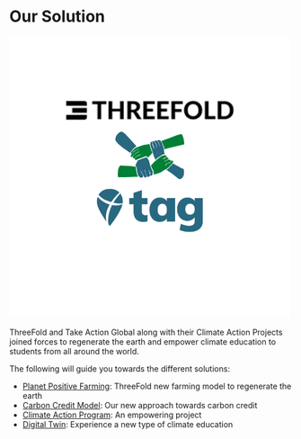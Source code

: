 # Our Solution

![](img/tag_tf.png)

ThreeFold and Take Action Global along with their Climate Action Projects joined forces to regenerate the earth and empower climate education to students from all around the world. 

The following will guide you towards the different solutions: 
  - [Planet Positive Farming](planet_positive_farming): ThreeFold new farming model to regenerate the earth
  - [Carbon Credit Model](carbon_credit_model): Our new approach towards carbon credit 
  - [Climate Action Program](climate_action_program): An empowering project 
  - [Digital Twin](digital_twin): Experience a new type of climate education



